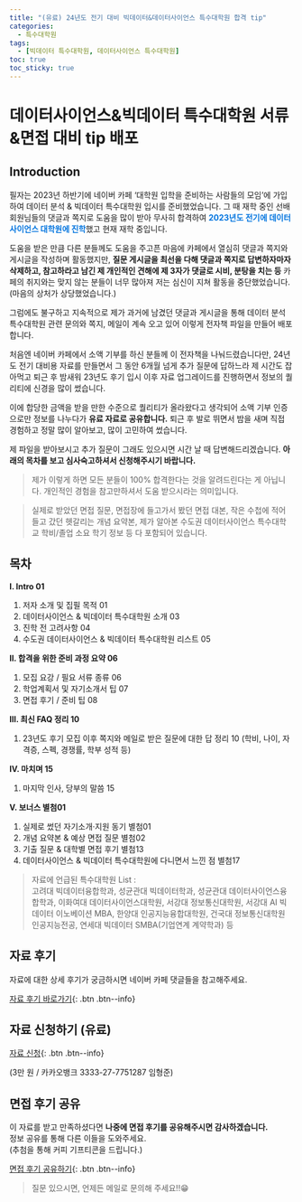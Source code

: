 ```yaml
---
title: "(유료) 24년도 전기 대비 빅데이터&데이터사이언스 특수대학원 합격 tip"
categories:
  - 특수대학원
tags:
  - [빅데이터 특수대학원, 데이터사이언스 특수대학원]
toc: true
toc_sticky: true
---
```


# 데이터사이언스&빅데이터 특수대학원 서류&면접 대비 tip 배포

## Introduction

필자는 2023년 하반기에 네이버 카페 ‘대학원 입학을 준비하는 사람들의 모임’에 가입하여 데이터 분석 & 빅데이터 특수대학원 입시를 준비했었습니다.
그 때 재학 중인 선배 회원님들의 댓글과 쪽지로 도움을 많이 받아 무사히 합격하여 <span style="color:#0174DF"><b>2023년도 전기에 데이터사이언스 대학원에 진학</b></span>했고 현재 재학 중입니다.

도움을 받은 만큼 다른 분들께도 도움을 주고픈 마음에 카페에서 열심히 댓글과 쪽지와 게시글을 작성하며 활동했지만, **질문 게시글을 최선을 다해 댓글과 쪽지로 답변하자마자 삭제하고, 참고하라고 남긴 제 개인적인 견해에 제 3자가 댓글로 시비, 분탕을 치는 등**
카페의 취지와는 맞지 않는 분들이 너무 많아져 저는 심신이 지쳐 활동을 중단했었습니다. (마음의 상처가 상당했었습니다.)

그럼에도 불구하고 지속적으로 제가 과거에 남겼던 댓글과 게시글을 통해 데이터 분석 특수대학원 관련 문의와 쪽지, 메일이 계속 오고 있어 이렇게 전자책 파일을 만들어 배포합니다.

처음엔 네이버 카페에서 소액 기부를 하신 분들께 이 전자책을 나눠드렸습니다만, 24년도 전기 대비용 자료를 만들면서 그 동안 6개월 넘게 추가 질문에 답하느라 제 시간도 잡아먹고 퇴근 후 밤새워 23년도 후기 입시 이후 자료 업그레이드를 진행하면서 정보의 퀄리티에 신경을 많이 썼습니다.

이에 합당한 금액을 받을 만한 수준으로 퀄리티가 올라왔다고 생각되어 소액 기부 인증으로만 정보를 나누다가 **유료 자료로 공유합니다.** 퇴근 후 발로 뛰면서 밤을 새며 직접 경험하고 정말 많이 알아보고, 많이 고민하여 썼습니다.

제 파일을 받아보시고 추가 질문이 그래도 있으시면 시간 날 때
답변해드리겠습니다. **아래의 목차를 보고 심사숙고하셔서 신청해주시기 바랍니다.**

>제가 이렇게 하면 모든 분들이 100% 합격한다는 것을 알려드린다는 게 아닙니다. 개인적인 경험을 참고만하셔서 도움 받으시라는 의미입니다. 

>실제로 받았던 면접 질문, 면접장에 들고가서 봤던 면접 대본, 작은 수첩에 적어 들고 갔던 헷갈리는 개념 요약본, 제가 알아본 수도권 데이터사이언스 특수대학교 학비/졸업 소요 학기 정보 등 다 포함되어 있습니다.

## 목차

**Ⅰ. Intro 	01**
  1. 저자 소개 및 집필 목적 	01
  2. 데이터사이언스 & 빅데이터 특수대학원 소개 	03
  3. 진학 전 고려사항 	04
  4. 수도권 데이터사이언스 & 빅데이터 특수대학원 리스트 	05

**Ⅱ. 합격을 위한 준비 과정 요약 	06**
  1. 모집 요강 / 필요 서류 종류 	06
  2. 학업계획서 및 자기소개서 팁 	07
  3. 면접 후기 / 준비 팁 	08

**Ⅲ. 최신 FAQ 정리 	10**
  1. 23년도 후기 모집 이후 쪽지와 메일로 받은 질문에 대한 답 정리 	10    (학비, 나이, 자격증, 스펙, 경쟁률, 학부 성적 등)

**Ⅳ. 마치며 	15**
  1. 마지막 인사, 당부의 말씀 	15

**Ⅴ. 보너스 	별첨01**
  1. 실제로 썼던 자기소개·지원 동기 	별첨01
  2. 개념 요약본 & 예상 면접 질문 	별첨02
  3. 기출 질문 & 대학별 면접 후기 	별첨13
  4. 데이터사이언스 & 빅데이터 특수대학원에 다니면서 느낀 점 	별첨17

>자료에 언급된 특수대학원 List : <br> 고려대 빅데이터융합학과, 성균관대 빅데이터학과, 성균관대 데이터사이언스융합학과, 이화여대 데이터사이언스대학원, 서강대 정보통신대학원, 서강대 AI 빅데이터 이노베이션 MBA, 한양대 인공지능융합대학원, 건국대 정보통신대학원 인공지능전공, 연세대 빅데이터 SMBA(기업연계 계약학과) 등 


## 자료 후기

자료에 대한 상세 후기가 궁금하시면 네이버 카페 댓글들을 참고해주세요.

[자료 후기 바로가기](https://cafe.naver.com/daehakwon?iframe_url_utf8=%2FArticleRead.nhn%253Fclubid%3D15256874%2526articleid%3D116658){: .btn .btn--info}

## 자료 신청하기 (유료) 

[자료 신청](https://moaform.com/q/HQMtHu){: .btn .btn--info}

(3만 원 / 카카오뱅크 3333-27-7751287 임형준)

## 면접 후기 공유

이 자료를 받고 만족하셨다면 
**나중에 면접 후기를 공유해주시면 감사하겠습니다.**
<br> 정보 공유를 통해 다른 이들을 도와주세요. <br>
(추첨을 통해 커피 기프티콘을 드립니다.)

[면접 후기 공유하기](https://moaform.com/q/DD2TEX){: .btn .btn--info}

>질문 있으시면, 언제든 메일로 문의해 주세요!!😁